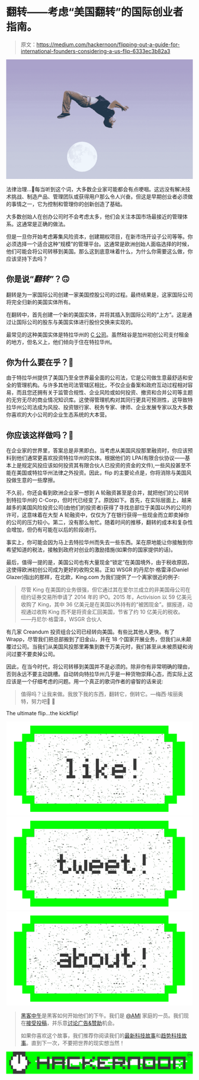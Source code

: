 # 翻转——考虑“美国翻转”的国际创业者指南。

> 原文：<https://medium.com/hackernoon/flipping-out-a-guide-for-international-founders-considering-a-us-flip-6333ec3b82a3>

![](img/d597b6c476b776c86c97335ea358103b.png)

法律治理…🤢每当听到这个词，大多数企业家可能都会有点哽咽。这远没有解决技术挑战、制造产品、管理团队或获得用户那么令人兴奋。但这是早期创业者必须做的事情之一，它为控制和管理你的创新创造了基础。

大多数创始人在创办公司时不会考虑太多，他们会关注本国市场最接近的管理体系。这通常是正确的做法。

但是一旦你开始考虑筹集风险资本，创建期权项目，在新市场开设子公司等等。你必须选择一个适合这种“规模”的管理平台。这通常是欧洲创始人面临选择的时候，他们可能会将公司转移到美国。那么这到底意味着什么，为什么你需要这么做，你应该坚持下去吗？

## 你是说“*翻转”*？🙃

翻转是为一家国际公司创建一家美国控股公司的过程。最终结果是，这家国际公司将完全归新的美国实体所有。

在翻转中，首先创建一个新的美国实体，并将其插入到国际公司的“上方”。这是通过让国际公司的股东与美国实体进行股份交换来实现的。

最常见的这种美国实体是特拉华州的 [C 公司](https://en.wikipedia.org/wiki/C_corporation)。虽然硅谷是加州初创公司支付租金的地方，但名义上，他们倾向于住在特拉华州。

## 你为什么要在乎？🤔

由于特拉华州提供了美国乃至全世界最全面的公司法，它是公司做生意最舒适和安全的管理机构。与许多其他司法管辖区相比，不仅企业备案和政府互动过程相对容易，而且您还拥有关于监管合规性、企业风险或如何投资、撤资和合并公司等主题的无穷无尽的商业情况知识库。这使得管理机构对其同行更具可预测性，这导致特拉华州公司法成为风投、投资银行家、税务专家、律师、企业发展专家以及大多数你喜欢的大小公司的企业生态系统的大本营。

## 你应该这样做吗？🤠

在企业家的世界里，答案总是非黑即白。当考虑从美国风投那里融资时，你应该预料到他们通常更喜欢投资特拉华州的实体。根据他们的 LPA(有限合伙协议——基本上是规定风投应该如何投资其有限合伙人已投资的资金的文件),一些风投甚至不能在美国或特拉华州法律之外投资。因此，flip 的主要论点是，你将消除与美国风投做生意的一些摩擦。

不久前，你还会看到欧洲企业家一想到 A 轮融资甚至是合并，就把他们的公司转到特拉华州的 C-Corp，但时代已经变了。原因如下。首先，在实际层面上，越来越多的美国风险投资公司(由他们的投资者)获得了寻找总部位于美国以外的公司的许可，这意味着在大型 A 轮融资中，仅仅为了在银行获得一些现金而立即卖掉你的公司的压力较小。第二，没有那么匆忙。随着时间的推移，翻转的成本和复杂性会增加，但仍有可能在以后的阶段进行。

事实上，你可能会因为马上去特拉华州而失去一些东西。呆在原地能让你接触到你希望知道的税法，接触到政府对创业的激励措施(如果你的国家提供的话)。

最后，值得一提的是，美国公司也有大量现金“锁定”在美国境外，由于税收原因，这使得欧洲初创公司成为更好的收购交易。正如 WSGR 的丹尼尔·格雷泽(Daniel Glazer)指出的那样，在北欧，King.com 为我们提供了一个离家很近的例子:

> 尽管 King 在美国的业务很强，但它通过其在爱尔兰成立的非美国母公司在纽约证券交易所申请了 2014 年的 IPO。2015 年，Activision 以 59 亿美元收购了 King，其中 36 亿美元是在美国以外持有的“被困现金”。据报道，动视通过收购 King 而不是将资金汇回美国，节省了约 10 亿美元的税收。——丹尼尔·格雷泽，WSGR 合伙人

有几家 Creandum 投资组合公司已经转向美国。有些比其他人更快。有了 Wrapp，尽管我们把总部搬到了旧金山，并在 18 个国家开展业务，但我们从未颠覆过公司。当我们从美国风投那里筹集到数千万美元时，我们甚至从未被质疑和询问过要不要卖掉公司。

因此，在当今时代，将公司转移到美国并不是必须的。除非你有非常明确的理由，否则永远不要主动跳槽。自动转向特拉华州几乎是一种货物崇拜心态，而实际上这应该是一个仔细考虑的问题。用一个真正的歌词作者的睿智的话来说:

> 值得吗？让我来做。我放下我的东西，翻转它，倒转它。—梅西·埃丽奥特，努力吧💪 👊

The ultimate flip…the kickflip!

[![](img/50ef4044ecd4e250b5d50f368b775d38.png)](http://bit.ly/HackernoonFB)[![](img/979d9a46439d5aebbdcdca574e21dc81.png)](https://goo.gl/k7XYbx)[![](img/2930ba6bd2c12218fdbbf7e02c8746ff.png)](https://goo.gl/4ofytp)

> [黑客中午](http://bit.ly/Hackernoon)是黑客如何开始他们的下午。我们是 [@AMI](http://bit.ly/atAMIatAMI) 家庭的一员。我们现在[接受投稿](http://bit.ly/hackernoonsubmission)，并乐意[讨论广告&赞助](mailto:partners@amipublications.com)机会。
> 
> 如果你喜欢这个故事，我们推荐你阅读我们的[最新科技故事](http://bit.ly/hackernoonlatestt)和[趋势科技故事](https://hackernoon.com/trending)。直到下一次，不要把世界的现实想当然！

![](img/be0ca55ba73a573dce11effb2ee80d56.png)